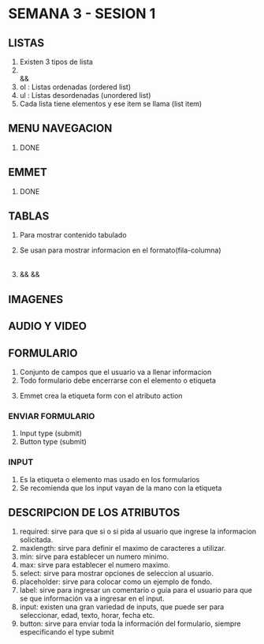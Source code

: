 # SEMANA 3 - SESION 1
 
## LISTAS
 
1. Existen 3 tipos de lista
2. <ol></ol> && <ul></ul>
3. ol : Listas ordenadas (ordered list)
4. ul : Listas desordenadas (unordered list)
5. Cada lista tiene elementos y ese item se llama (list item)
 
## MENU NAVEGACION
 
1. DONE
 
## EMMET
 
1. DONE
 
## TABLAS
 
1. Para mostrar contenido tabulado
2. Se usan para mostrar informacion en el formato(fila-columna)
 
3. <table></table> && <tr></tr> && <td></td>

## IMAGENES
## AUDIO Y VIDEO
 
## FORMULARIO
 
1.  Conjunto de campos que el usuario va a llenar informacion
2.  Todo formulario debe encerrarse con el elemento o etiqueta <form></form>
3.  Emmet crea la etiqueta form con el atributo action
 
### ENVIAR FORMULARIO
 
1. Input type (submit)
2. Button type (submit)
 
### INPUT
 
1. Es la etiqueta o elemento mas usado en los formularios
2. Se recomienda que los input vayan de la mano con la etiqueta <label></label>

## DESCRIPCION DE LOS ATRIBUTOS
1. required: sirve para que si o si pida al usuario que ingrese la informacion solicitada.
2. maxlength: sirve para definir el maximo de caracteres a utilizar.
3. min: sirve para establecer un numero minimo.
4. max: sirve para establecer el numero maximo.
5. select: sirve para mostrar opciones de seleccion al usuario.
6. placeholder: sirve para colocar como un ejemplo de fondo.
7. label: sirve para ingresar un comentario o guia para el usuario para que se que información va a ingresar en el input.
8. input: existen una gran variedad de inputs, que puede ser para seleccionar, edad, texto, horar, fecha etc.
9. button: sirve para enviar toda la información del formulario, siempre especificando el type submit
 